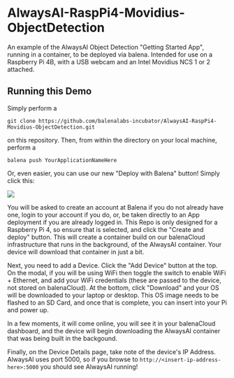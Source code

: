 # AlwaysAI-RaspPi4-Movidius-ObjectDetection
An example of the AlwaysAI Object Detection "Getting Started App", running in a container, to be deployed via balena.  Intended for use on a Raspberry Pi 4B, with a USB webcam and an Intel Movidius NCS 1 or 2 attached.

## Running this Demo
Simply perform a 

`git clone https://github.com/balenalabs-incubator/AlwaysAI-RaspPi4-Movidius-ObjectDetection.git` 

on this repository. Then, from within the directory on your local machine, perform a 

`balena push YourApplicationNameHere`

Or, even easier, you can use our new "Deploy with Balena" button!  Simply click this:

[![](https://www.balena.io/deploy.png)](https://dashboard.balena-cloud.com/deploy)

You will be asked to create an account at Balena if you do not already have one, login to your account if you do, or, be taken directly to an App deployment if you are already logged in.  This Repo is only designed for a Raspberry Pi 4, so ensure that is selected, and click the "Create and deploy" button.  This will create a container build on our balenaCloud infrastructure that runs in the background, of the AlwaysAI container.  Your device will download that container in just a bit.

Next, you need to add a Device.  Click the "Add Device" button at the top.  On the modal, if you will be using WiFi then toggle the switch to enable WiFi + Ethernet, and add your WiFi credentials (these are passed to the device, not stored on balenaCloud).  At the bottom, click "Download" and your OS will be downloaded to your laptop or desktop.  This OS image needs to be flashed to an SD Card, and once that is complete, you can insert into your Pi and power up.

In a few moments, it will come online, you will see it in your balenaCloud dashboard, and the device will begin downloading the AlwaysAI container that was being built in the backgound.

Finally, on the Device Details page, take note of the device's IP Address.  AlwaysAI uses port 5000, so if you browse to `http://<insert-ip-address-here>:5000` you should see AlwaysAI running!
